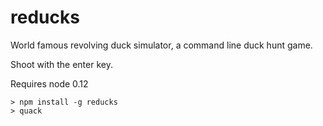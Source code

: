 # reducks

World famous revolving duck simulator, a command line duck hunt game.

Shoot with the enter key.

Requires node 0.12

    > npm install -g reducks
    > quack

